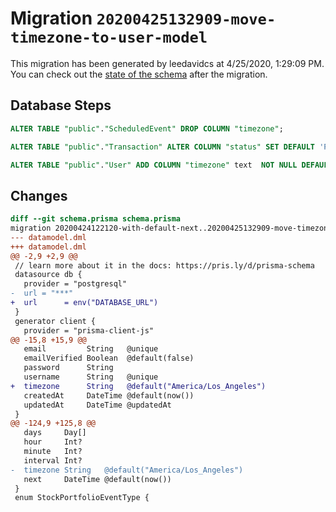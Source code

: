 # Migration `20200425132909-move-timezone-to-user-model`

This migration has been generated by leedavidcs at 4/25/2020, 1:29:09 PM.
You can check out the [state of the schema](./schema.prisma) after the migration.

## Database Steps

```sql
ALTER TABLE "public"."ScheduledEvent" DROP COLUMN "timezone";

ALTER TABLE "public"."Transaction" ALTER COLUMN "status" SET DEFAULT 'PENDING';

ALTER TABLE "public"."User" ADD COLUMN "timezone" text  NOT NULL DEFAULT 'America/Los_Angeles';
```

## Changes

```diff
diff --git schema.prisma schema.prisma
migration 20200424122120-with-default-next..20200425132909-move-timezone-to-user-model
--- datamodel.dml
+++ datamodel.dml
@@ -2,9 +2,9 @@
 // learn more about it in the docs: https://pris.ly/d/prisma-schema
 datasource db {
   provider = "postgresql"
-  url = "***"
+  url      = env("DATABASE_URL")
 }
 generator client {
   provider = "prisma-client-js"
@@ -15,8 +15,9 @@
   email         String   @unique
   emailVerified Boolean  @default(false)
   password      String
   username      String   @unique
+  timezone      String   @default("America/Los_Angeles")
   createdAt     DateTime @default(now())
   updatedAt     DateTime @updatedAt
 }
@@ -124,9 +125,8 @@
   days     Day[]
   hour     Int?
   minute   Int?
   interval Int?
-  timezone String   @default("America/Los_Angeles")
   next     DateTime @default(now())
 }
 enum StockPortfolioEventType {
```


